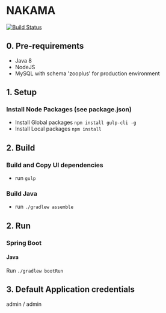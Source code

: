 # NAKAMA

[![Build Status](https://travis-ci.org/alexcibotari/zooplus-challenge.svg?branch=master)](https://travis-ci.org/alexcibotari/zooplus-challenge)

## 0. Pre-requirements
+ Java 8
+ NodeJS
+ MySQL with schema 'zooplus' for production environment

## 1. Setup
### Install Node Packages (see package.json)
- Install Global packages `npm install gulp-cli -g`
- Install Local packages `npm install`

## 2. Build 
### Build and Copy UI dependencies
- run `gulp`

### Build Java
- run `./gradlew assemble`

## 2. Run
### Spring Boot
#### Java
Run `./gradlew bootRun`

## 3. Default Application credentials
admin / admin 